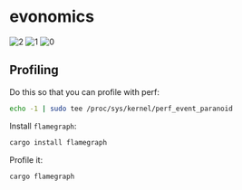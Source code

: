 # evonomics

![2](https://evomata.github.io/evonomics/2.png)
![1](https://evomata.github.io/evonomics/1.png)
![0](https://evomata.github.io/evonomics/0.png)

## Profiling

Do this so that you can profile with perf:

```bash
echo -1 | sudo tee /proc/sys/kernel/perf_event_paranoid
```

Install `flamegraph`:

```bash
cargo install flamegraph
```

Profile it:

```bash
cargo flamegraph
```
